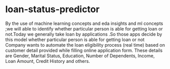 # loan-status-predictor
By the use of machine learning concepts and eda insights and ml concepts ;we will able to identify whether particular person is able for getting loan or not.Today we generally take loan by applications .So those apps decide by this model whether particular person is able for getting loan or not
Company wants to automate the loan eligibility process (real time) based on customer detail provided while filling online application form. These details are Gender, Marital Status, Education, Number of Dependents, Income, Loan Amount, Credit History and others.
